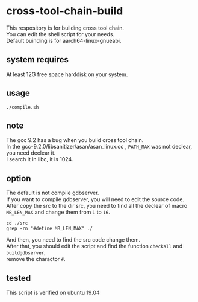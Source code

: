 # cross-tool-chain-build

This respository is for building cross tool chain.  
You can edit the shell script for your needs.  
Default buinding is for aarch64-linux-gnueabi.
## system requires
At least 12G free space harddisk on your system.
## usage
```shell
./compile.sh
```
## note
The gcc 9.2 has a bug when you build cross tool chain.  
In the gcc-9.2.0/libsanitizer/asan/asan_linux.cc , `PATH_MAX` was not declear, you need declear it.  
I search it in libc, it is 1024.

## option
The default is not compile gdbserver.  
If you want to compile gdbserver, you will need to edit the source code.  
After copy the src to the dir src, you need to find all the declear of macro `MB_LEN_MAX` and change them from `1` to `16`.  
```shell
cd ./src
grep -rn "#define MB_LEN_MAX" ./
```
And then, you need to find the src code change them.   
After that, you should edit the script and find the function `checkall` and `buildgdbserver`,   
remove the charactor  `#`.   
## tested
This script is verified on ubuntu 19.04
